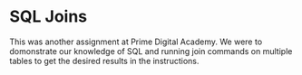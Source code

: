 # SQL Joins

This was another assignment at Prime Digital Academy.
We were to domonstrate our knowledge of SQL and running join commands on multiple tables to get the desired results in the instructions. 
